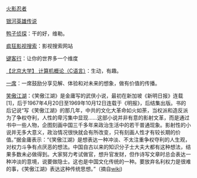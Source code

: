 [火影忍者](http://list.youku.com/show/id_zcc001f06962411de83b1.html) 

[银河英雄传说](http://v.pptv.com/show/UXMkohCCia8ksqhI.html?&rcc_src=B3) 

[鸭子侦探](https://www.bilibili.com/video/av448258/)：干的好，维勒。

 [疯狂影视搜索](http://www.ifkdy.com/)：影视搜索网站

 [键客行](https://space.bilibili.com/43582057)：让你的世界多一个维度  

[【北京大学】 计算机概论（C语言）](https://www.bilibili.com/video/av26043975/?p=12)：生动，有趣。

[一席](https://yixi.tv/)：一席鼓励分享见解、体验和对未来的想象，做有价值的传播。

[笑傲江湖](https://v.youku.com/v_show/id_XNDA3NDU1OTAw.html?spm=a2h1n.8261147.0.0&s=cbff3dac962411de83b1)：《笑傲江湖》是金庸写的武侠小说，最初在新加坡《新明日报》连载[1]，后于1967年4月20日至1969年10月12日连载于《明报》，后结集出版。书的后记说“写《笑傲江湖》的那几年，中共的文化大革命如火如荼，当权派和造反派为了争权夺利，人性的卑污集中显现……这部小说并非有意的影射文革，而是通过书中一些人物，企图刻画中国三千多年来政治生活中的若干普通现象。影射性的小说并无多大意义，政治情况很快就会有所改变，只有刻画人性才有较长期的价值。”据金庸表示：“《笑傲江湖》是想表达一种冲淡、不太注重争权夺利的人生观，对权力斗争有点厌恶的想法。中国自古以来的知识分子士大夫大都有这种想法，结果多数未必做得到。大家努力考试做官，想升官发财，但作诗写文章时总会表达一种冲淡的意境，说要做隐士。这也是中国文化传统的一种。要放弃名利权力是很难的事，《笑傲江湖》表达这种传统思想。”（摘自[wiki](https://zh.wikipedia.org/wiki/%E7%AC%91%E5%82%B2%E6%B1%9F%E6%B9%96))

